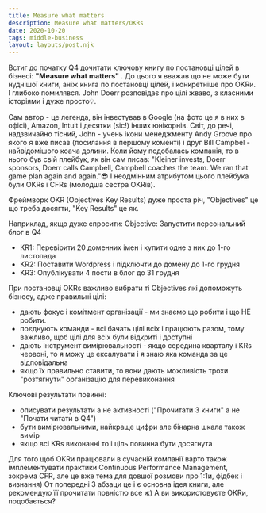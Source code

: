 ```yaml
---
title: Measure what matters
description: Measure what matters/OKRs
date: 2020-10-20
tags: middle-business
layout: layouts/post.njk
---
```

Встиг до початку Q4 дочитати ключову книгу по постановці цілей в бізнесі: **"Measure what matters"** . До цього я вважав що не може бути нуднішої книги, аніж книга по постановці цілей, і конкретніше про OKRи. І глибоко помилявся. John Doerr розповідає про цілі жваво, з класними історіями і дуже просто💡.

Сам автор - це легенда, він інвестував в Google (на фото це я в них в офісі), Amazon, Intuit і десятки (sic!) інших юнікорнів. Світ, до речі, надзвичайно тісний, John - учень ікони менеджменту Andy Groove про якого я вже писав (посилання в першому коменті) і друг Bill Campbel - найвідомішого коача долини.  Коли йому подобалась компанія, то в нього був свій плейбук, як він сам писав: "Kleiner invests, Doerr sponsors, Doerr calls Campbell, Campbell coaches the team. We ran that game plan again and again."😎  І неодмінним атрибутом цього плейбука були OKRs і CFRs (молодша сестра OKRів).

Фреймворк OKR (Objectives Key Results) дуже проста річ, "Objectives" це що треба досягти, "Key Results" це як. 

Наприклад, якщо дуже спросити:
Objective: Запустити персональний блог в Q4
- KR1: Перевірити 20 доменних імен і купити одне з них до 1-го листопада
- KR2: Поставити Wordpress і підключти до домену до 1-го грудня
- KR3: Опублікувати 4 пости в блог до 31 грудня

При постановці OKRs важливо вибрати ті Objectives які допоможуть бізнесу, адже правильні цілі:
- дають фокус і комітмент організації - ми знаємо що робити і що НЕ робити.
- поєднують команди - всі бачать цілі всіх і працюють разом, тому важливо, щоб цілі для всіх були відкриті і доступні
- дають інструмент вимірювальності - якщо середина кварталу і KRs червоні, то я можу це ексалувати і я знаю яка команда за це відповідальна
- якщо їх правильно ставити, то вони дають можливість трохи "розтягнути" організацію для перевиконання 

Ключові результати повинні:
- описувати результати а не активності ("Прочитати 3 книги" а не "Почати читати в Q4")
- бути вимірювальними, найкраще цифри але бінарна шкала також вимір
- якщо всі KRs виконанні то і ціль повинна бути досягнута

Для того щоб OKRи працювали в сучасній компанії варто також імплементувати практики Continuous Performance Management, зокрема CFR, але це вже тема для довшої розмови про 1:1и, фідбек і визнання)
От попередні 3 абзаци це і є основна ідея книги, але рекомендую її прочитати повністю все ж) А ви використовуєте OKRи, подобається?
